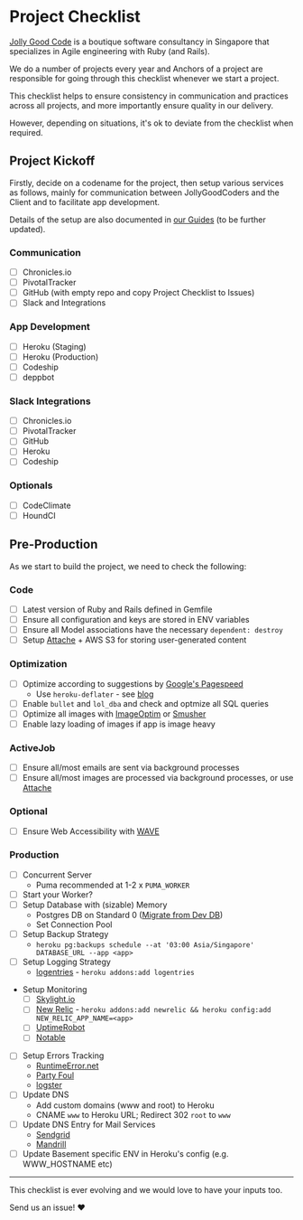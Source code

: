 # Project Checklist

[Jolly Good Code](http://www.jollygoodcode.com) is a boutique software consultancy in Singapore that specializes in Agile engineering with Ruby (and Rails).

We do a number of projects every year and Anchors of a project are responsible for
going through this checklist whenever we start a project.

This checklist helps to ensure consistency in communication and practices across all projects,
and more importantly ensure quality in our delivery.

However, depending on situations, it's ok to deviate from the checklist when required.

## Project Kickoff

Firstly, decide on a codename for the project, then setup various services as follows, mainly for communication between JollyGoodCoders and the Client and to facilitate app development.

Details of the setup are also documented in [our  Guides](https://github.com/jollygoodcode/guides/blob/master/tutorials/project-creation.md) (to be further updated).

### Communication

- [ ] Chronicles.io
- [ ] PivotalTracker
- [ ] GitHub (with empty repo and copy Project Checklist to Issues)
- [ ] Slack and Integrations

### App Development

- [ ] Heroku (Staging)
- [ ] Heroku (Production)
- [ ] Codeship
- [ ] deppbot

### Slack Integrations

- [ ] Chronicles.io
- [ ] PivotalTracker
- [ ] GitHub
- [ ] Heroku
- [ ] Codeship

### Optionals

- [ ] CodeClimate
- [ ] HoundCI

## Pre-Production

As we start to build the project, we need to check the following:

### Code
- [ ] Latest version of Ruby and Rails defined in Gemfile
- [ ] Ensure all configuration and keys are stored in ENV variables
- [ ] Ensure all Model associations have the necessary `dependent: destroy`
- [ ] Setup [Attache](github.com/choonkeat/attache) + AWS S3 for storing user-generated content

### Optimization

- [ ] Optimize according to suggestions by [Google's Pagespeed](https://developers.google.com/speed/pagespeed/insights/)
  - Use `heroku-deflater` - see [blog](http://jollygoodcode.github.io/2015/10/20/rails-response-and-assets-compression-on-heroku.html)
- [ ] Enable `bullet` and `lol_dba` and check and optmize all SQL queries
- [ ] Optimize all images with [ImageOptim](https://github.com/toy/image_optim) or [Smusher](https://github.com/grosser/smusher)
- [ ] Enable lazy loading of images if app is image heavy

### ActiveJob

- [ ] Ensure all/most emails are sent via background processes
- [ ] Ensure all/most images are processed via background processes, or use [Attache](https://github.com/choonkeat/attache)

### Optional
- [ ] Ensure Web Accessibility with [WAVE](https://chrome.google.com/webstore/detail/wave-evaluation-tool/jbbplnpkjmmeebjpijfedlgcdilocofh?hl=en-US)

### Production
- [ ] Concurrent Server
  - Puma recommended at 1-2 x `PUMA_WORKER`
- [ ] Start your Worker?
- [ ] Setup Database with (sizable) Memory
  - Postgres DB on Standard 0 ([Migrate from Dev DB](https://devcenter.heroku.com/articles/upgrading-heroku-postgres-databases))
  - Set Connection Pool
- [ ] Setup Backup Strategy
  - `heroku pg:backups schedule --at '03:00 Asia/Singapore' DATABASE_URL --app <app>`
- [ ] Setup Logging Strategy
  - [logentries](https://elements.heroku.com/addons/logentries) - `heroku addons:add logentries`
- Setup Monitoring
  - [ ] [Skylight.io](https://www.skylight.io/)
  - [ ] [New Relic](https://elements.heroku.com/addons/newrelic) - `heroku addons:add newrelic && heroku config:add NEW_RELIC_APP_NAME=<app>`
  - [ ] [UptimeRobot](https://uptimerobot.com/)
  - [ ] [Notable](https://github.com/ankane/notable)
- [ ] Setup Errors Tracking
  - [RuntimeError.net](https://elements.heroku.com/addons/runtimeerror)  
  - [Party Foul](https://github.com/dockyard/party_foul)
  - [logster](https://github.com/discourse/logster)
- [ ] Update DNS
  - Add custom domains (www and root) to Heroku
  - CNAME `www` to Heroku URL; Redirect 302 `root` to `www`
- [ ] Update DNS Entry for Mail Services
  - [Sendgrid](https://sendgrid.com/docs/Glossary/spf.html)
  - [Mandrill](http://help.mandrill.com/entries/22030056-How-do-I-add-DNS-records-for-my-sending-domains-)
- [ ] Update Basement specific ENV in Heroku's config (e.g. WWW_HOSTNAME etc)

----

This checklist is ever evolving and we would love to have your inputs too.

Send us an issue! :heart:
